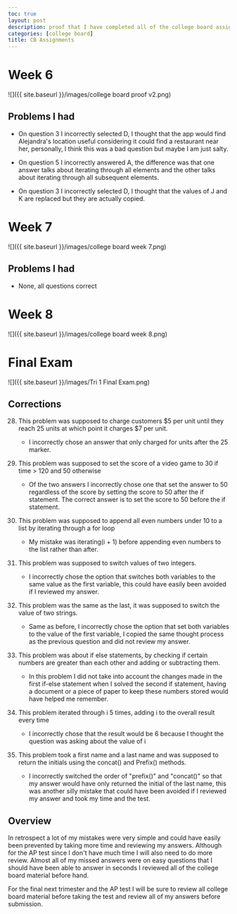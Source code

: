 ```yaml
---
toc: true
layout: post
description: proof that I have completed all of the college board assignments
categories: [college board]
title: CB Assignments
---
```

# Week 6
![]({{ site.baseurl }}/images/college board proof v2.png)

## Problems I had
  - On question 3 I incorrectly selected D, I thought that the app would find Alejandra's location useful considering it could find a restaurant near her, personally, I think this was a bad question but maybe I am just salty.
  - On question 5 I incorrectly answered A, the difference was that one answer talks about iterating through all elements and the other talks about iterating through all subsequent elements.

  - On question 3 I incorrectly selected D, I thought that the values of J and K are replaced but they are actually copied.

# Week 7
![]({{ site.baseurl }}/images/college board week 7.png)
## Problems I had
  - None, all questions correct

# Week 8
![]({{ site.baseurl }}/images/college board week 8.png)

# Final Exam
![]({{ site.baseurl }}/images/Tri 1 Final Exam.png)

## Corrections
28. This problem was supposed to charge customers $5 per unit until they reach 25 units at which point it charges $7 per unit.
    - I incorrectly chose an answer that only charged for units after the 25 marker.
  
35. This problem was supposed to set the score of a video game to 30 if time > 120 and 50 otherwise
    - Of the two answers I incorrectly chose one that set the answer to 50 regardless of the score by setting the score to 50 after the if statement. The correct answer is to set the score to 50 before the if statement.

36. This problem was supposed to append all even numbers under 10 to a list by iterating through a for loop
    - My mistake was iterating(i + 1) before appending even numbers to the list rather than after.

37. This problem was supposed to switch values of two integers.
    - I incorrectly chose the option that switches both variables to the same value as the first variable, this could have easily been avoided if I reviewed my answer.

38. This problem was the same as the last, it was supposed to switch the value of two strings.
    - Same as before, I incorrectly chose the option that set both variables to the value of the first variable, I copied the same thought process as the previous question and did not review my answer.

42. This problem was about if else statements, by checking if certain numbers are greater than each other and adding or subtracting them.
    - In this problem I did not take into account the changes made in the first if-else statement when I solved the second if statement, having a document or a piece of paper to keep these numbers stored would have helped me remember.

43. This problem iterated through i 5 times, adding i to the overall result every time
    - I incorrectly chose that the result would be 6 because I thought the question was asking about the value of i

50. This problem took a first name and a last name and was supposed to return the initials using the concat() and Prefix() methods.
    - I incorrectly switched the order of "prefix()" and "concat()" so that my answer would have only returned the initial of the last name, this was another silly mistake that could have been avoided if I reviewed my answer and took my time and the test.


## Overview
In retrospect a lot of my mistakes were very simple and could have easily been prevented by taking more time and reviewing my answers. Although for the AP test since I don't have much time I will also need to do more review. Almost all of my missed answers were on easy questions that I should have been able to answer in seconds I reviewed all of the college board material before hand.

For the final next trimester and the AP test I will be sure to review all college board material before taking the test and review all of my answers before submission.